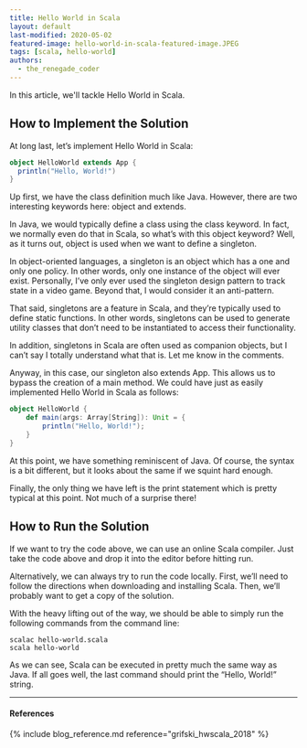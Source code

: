 ```yaml
---
title: Hello World in Scala
layout: default
last-modified: 2020-05-02
featured-image: hello-world-in-scala-featured-image.JPEG
tags: [scala, hello-world]
authors:
  - the_renegade_coder
---
```


In this article, we'll tackle Hello World in Scala.

## How to Implement the Solution

At long last, let’s implement Hello World in Scala:

```scala
object HelloWorld extends App {
  println("Hello, World!")
}
```

Up first, we have the class definition much like Java. However, 
there are two interesting keywords here: object and extends.

In Java, we would typically define a class using the class keyword. 
In fact, we normally even do that in Scala, so what’s with this 
object keyword? Well, as it turns out, object is used when we want 
to define a singleton.

In object-oriented languages, a singleton is an object which has a 
one and only one policy. In other words, only one instance of the 
object will ever exist. Personally, I’ve only ever used the singleton 
design pattern to track state in a video game. Beyond that, I would 
consider it an anti-pattern.

That said, singletons are a feature in Scala, and they’re typically 
used to define static functions. In other words, singletons can be 
used to generate utility classes that don’t need to be instantiated 
to access their functionality.

In addition, singletons in Scala are often used as companion objects, 
but I can’t say I totally understand what that is. Let me know in the 
comments.

Anyway, in this case, our singleton also extends App. This allows us 
to bypass the creation of a main method. We could have just as easily 
implemented Hello World in Scala as follows:

```scala
object HelloWorld {
    def main(args: Array[String]): Unit = {
        println("Hello, World!");
    }
}
```

At this point, we have something reminiscent of Java. Of course, the syntax 
is a bit different, but it looks about the same if we squint hard enough.

Finally, the only thing we have left is the print statement which is pretty 
typical at this point. Not much of a surprise there!

## How to Run the Solution

If we want to try the code above, we can use an online Scala compiler. Just 
take the code above and drop it into the editor before hitting run.

Alternatively, we can always try to run the code locally. First, we’ll need 
to follow the directions when downloading and installing Scala. Then, we’ll 
probably want to get a copy of the solution.

With the heavy lifting out of the way, we should be able to simply run the 
following commands from the command line:

```shell
scalac hello-world.scala
scala hello-world
```

As we can see, Scala can be executed in pretty much the same way as Java. If 
all goes well, the last command should print the “Hello, World!” string.

---

#### References

{% include blog_reference.md reference="grifski_hwscala_2018" %}
